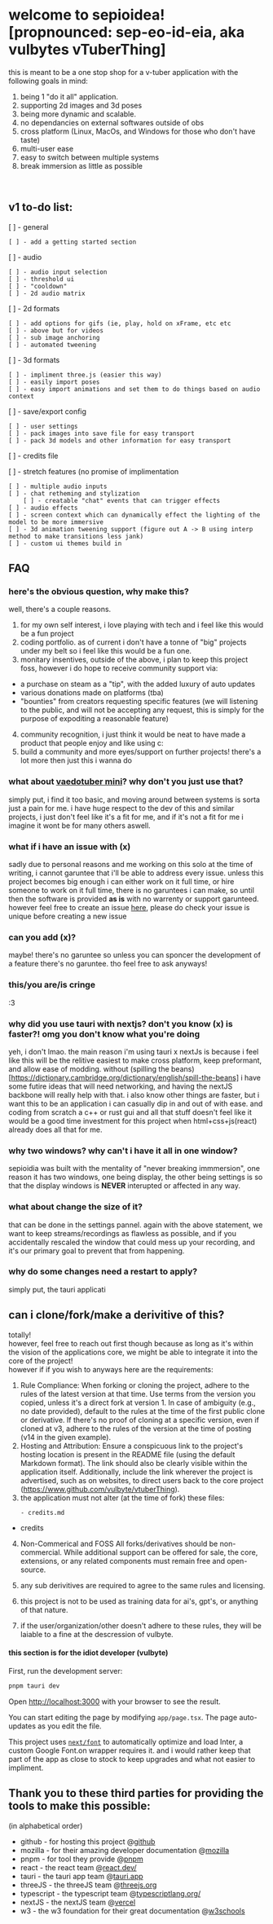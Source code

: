 # welcome to sepioidea! [propnounced: sep-eo-id-eia, aka vulbytes vTuberThing]

this is meant to be a one stop shop for a v-tuber application with the following goals in mind: <br>

1. being 1 "do it all" application.
2. supporting 2d images and 3d poses
3. being more dynamic and scalable.
4. no dependancies on external softwares outside of obs
5. cross platform (Linux, MacOs, and Windows for those who don't have taste)
6. multi-user ease
7. easy to switch between multiple systems
8. break immersion as little as possible

<br>

## v1 to-do list:

[ ] - general

<!-- prettier-ignore -->
    [ ] - add a getting started section

[ ] - audio

<!-- prettier-ignore -->
    [ ] - audio input selection
    [ ] - threshold ui
    [ ] - "cooldown" 
    [ ] - 2d audio matrix

[ ] - 2d formats

<!-- prettier-ignore -->
    [ ] - add options for gifs (ie, play, hold on xFrame, etc etc
    [ ] - above but for videos
    [ ] - sub image anchoring 
    [ ] - automated tweening

[ ] - 3d formats

<!-- prettier-ignore -->
    [ ] - impliment three.js (easier this way)
    [ ] - easily import poses 
    [ ] - easy import animations and set them to do things based on audio context

[ ] - save/export config

<!-- prettier-ignore -->
    [ ] - user settings
    [ ] - pack images into save file for easy transport
    [ ] - pack 3d models and other information for easy transport

[ ] - credits file

[ ] - stretch features (no promise of implimentation

<!-- prettier-ignore -->
    [ ] - multiple audio inputs
    [ ] - chat retheming and stylization
        [ ] - creatable "chat" events that can trigger effects
    [ ] - audio effects
    [ ] - screen context which can dynamically effect the lighting of the model to be more immersive
    [ ] - 3d animation tweening support (figure out A -> B using interp method to make transitions less jank)
    [ ] - custom ui themes build in

## FAQ

### here's the obvious question, why make this?

well, there's a couple reasons. <br>

1. for my own self interest, i love playing with tech and i feel like this would be a fun project
2. coding portfolio. as of current i don't have a tonne of "big" projects under my belt so i feel like this would be a fun one.
3. monitary insentives, outside of the above, i plan to keep this project foss, however i do hope to receive community support via:

- a purchase on steam as a "tip", with the added luxury of auto updates
- various donations made on platforms (tba)
- "bounties" from creators requesting specific features (we will listening to the public, and will not be accepting any request, this is simply for the purpose of expoditing a reasonable feature)

4. community recognition, i just think it would be neat to have made a product that people enjoy and like using c:
5. build a community and more eyes/support on further projects! there's a lot more then just this i wanna do

### what about [vaedotuber mini](https://olmewe.itch.io/veadotube-mini)? why don't you just use that?

simply put, i find it too basic, and moving around between systems is sorta just a pain for me. i have huge respect to the dev of this and similar projects, i just don't feel like it's a fit for me, and if it's not a fit for me i imagine it wont be for many others aswell.

### what if i have an issue with (x)

sadly due to personal reasons and me working on this solo at the time of writing, i cannot garuntee that i'll be able to address every issue. unless this project becomes big enough i can either work on it full time, or hire someone to work on it full time, there is no garuntees i can make, so until then the software is provided **as is** with no warrenty or support garunteed. however feel free to create an issue [here](https://github.com/vulbyte/vtuberThing/issues), please do check your issue is unique before creating a new issue

### can you add (x)?

maybe! there's no garuntee so unless you can sponcer the development of a feature there's no garuntee. tho feel free to ask anyways!

### this/you are/is cringe

:3

### why did you use tauri with nextjs? don't you know (x) is faster?! omg you don't know what you're doing

yeh, i don't lmao. the main reason i'm using tauri x nextJs is because i feel like this will be the relitive easiest to make cross platform, keep preformant, and allow ease of modding. without (spilling the beans)[https://dictionary.cambridge.org/dictionary/english/spill-the-beans] i have some futire ideas that will need networking, and having the nextJS backbone will really help with that.
i also know other things are faster, but i want this to be an application i can casually dip in and out of with ease. and coding from scratch a c++ or rust gui and all that stuff doesn't feel like it would be a good time investment for this project when html+css+js(react) already does all that for me.

### why two windows? why can't i have it all in one window?

sepioidia was built with the mentality of "never breaking immmersion", one reason it has two windows, one being display, the other being settings is so that the display windows is **NEVER** interupted or affected in any way.

### what about change the size of it?

that can be done in the settings pannel. again with the above statement, we want to keep streams/recordings as flawless as possible, and if you accidentally rescaled the window that could mess up your recording, and it's our primary goal to prevent that from happening.

### why do some changes need a restart to apply?

simply put, the tauri applicati

## can i clone/fork/make a derivitive of this?

totally! <br>
however, feel free to reach out first though because as long as it's within the vision of the applications core, we might be able to integrate it into the core of the project! <br>
however if if you wish to anyways here are the requirements: <br>

1.  Rule Compliance:
    When forking or cloning the project, adhere to the rules of the latest version at that time. Use terms from the version you copied, unless it's a direct fork at version 1. In case of ambiguity (e.g., no date provided), default to the rules at the time of the first public clone or derivative. If there's no proof of cloning at a specific version, even if cloned at v3, adhere to the rules of the version at the time of posting (v14 in the given example).
2.  Hosting and Attribution:
    Ensure a conspicuous link to the project's hosting location is present in the README file (using the default Markdown format). The link should also be clearly visible within the application itself. Additionally, include the link wherever the project is advertised, such as on websites, to direct users back to the core project (https://www.github.com/vulbyte/vtuberThing).
3.  the application must not alter (at the time of fork) these files:
    <!-- prettier-ignore -->
        - credits.md

- credits

4. Non-Commerical and FOSS
   All forks/derivatives should be non-commercial. While additional support can be offered for sale, the core, extensions, or any related components must remain free and open-source.

5. any sub derivitives are required to agree to the same rules and licensing.
6. this project is not to be used as training data for ai's, gpt's, or anything of that nature.
7. if the user/organization/other doesn't adhere to these rules, they will be laiable to a fine at the descression of vulbyte.

#### this section is for the idiot developer (vulbyte)

First, run the development server:

```bash
pnpm tauri dev
```

Open [http://localhost:3000](http://localhost:3000) with your browser to see the result.

You can start editing the page by modifying `app/page.tsx`. The page auto-updates as you edit the file.

This project uses [`next/font`](https://nextjs.org/docs/basic-features/font-optimization) to automatically optimize and load Inter, a custom Google Font.on wrapper requires it. and i would rather keep that part of the app as close to stock to keep upgrades and what not easier to impliment.

## Thank you to these third parties for providing the tools to make this possible:

(in alphabetical order)<br>

- github - for hosting this project @[github](https://www.github.com/)
- mozilla - for their amazing developer documentation @[mozilla](https://developer.mozilla.org/en-US/)
- pnpm - for tool they provide @[pnpm](https://pnpm.io/)
- react - the react team @[react.dev/](https://react.dev/)
- tauri - the tauri app team @[tauri.app](https://tauri.app/)
- threeJS - the threeJS team @[threejs.org](https://threejs.org/)
- typescript - the typescript team @[typescriptlang.org/](https://www.typescriptlang.org/)
- nextJS - the nextJS team @[vercel](https://vercel.com/solutions/nextjs/)
- w3 - the w3 foundation for their great documentation @[w3schools](https://www.w3schools.com/)
